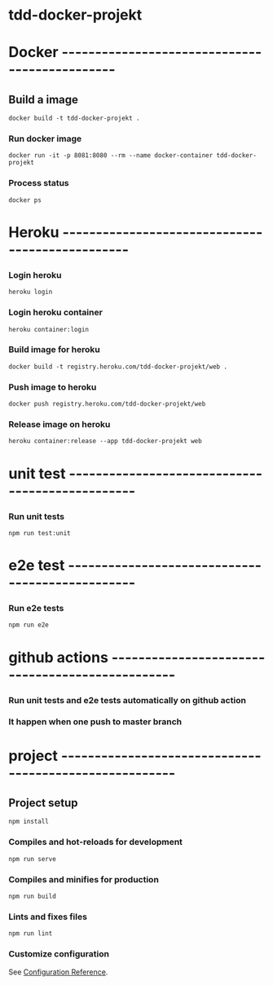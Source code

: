 # tdd-docker-projekt

# Docker ----------------------------------------------

## Build a image

```
docker build -t tdd-docker-projekt .
```

### Run docker image

```
docker run -it -p 8081:8080 --rm --name docker-container tdd-docker-projekt
```

### Process status

```
docker ps
```

# Heroku ------------------------------------------------

### Login heroku

```
heroku login
```

### Login heroku container

```
heroku container:login
```

### Build image for heroku

```
docker build -t registry.heroku.com/tdd-docker-projekt/web .
```

### Push image to heroku

```
docker push registry.heroku.com/tdd-docker-projekt/web
```

### Release image on heroku

```
heroku container:release --app tdd-docker-projekt web
```

# unit test ------------------------------------------------

### Run unit tests

```
npm run test:unit
```

# e2e test ------------------------------------------------

### Run e2e tests

```
npm run e2e
```

# github actions ------------------------------------------------

### Run unit tests and e2e tests automatically on github action

### It happen when one push to master branch

# project -------------------------------------------------------

## Project setup

```
npm install
```

### Compiles and hot-reloads for development

```
npm run serve
```

### Compiles and minifies for production

```
npm run build
```

### Lints and fixes files

```
npm run lint
```

### Customize configuration

See [Configuration Reference](https://cli.vuejs.org/config/).

